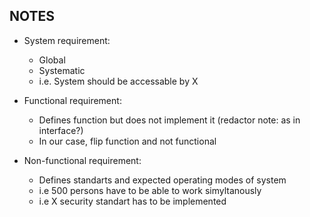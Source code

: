 ## NOTES

- System requirement:
    - Global
    - Systematic
    - i.e. System should be accessable by X 

- Functional requirement:
    - Defines function but does not implement it (redactor note: as in interface?)
    - In our case, flip function and not functional

- Non-functional requirement:
    - Defines standarts and expected operating modes of system
    - i.e 500 persons have to be able to work simyltanously
    - i.e X security standart has to be implemented 